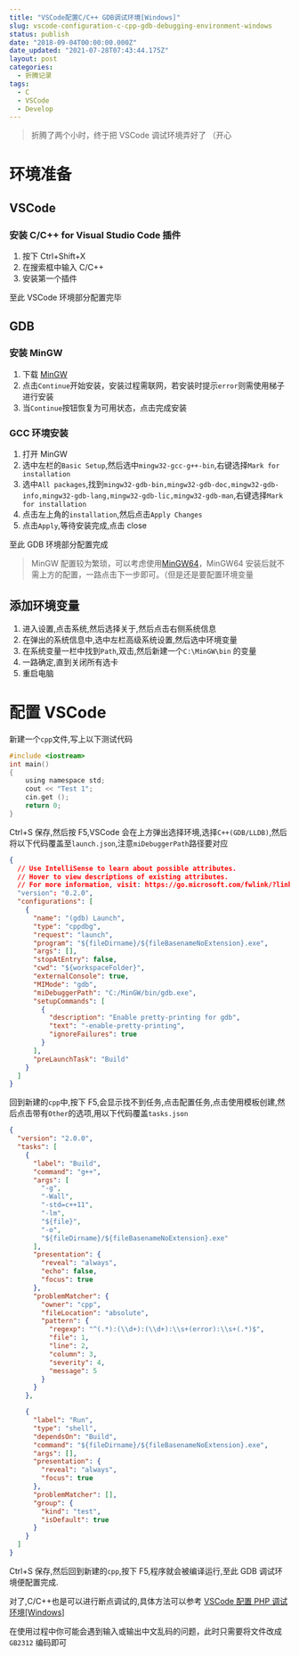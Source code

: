 ```yaml
---
title: "VSCode配置C/C++ GDB调试环境[Windows]"
slug: vscode-configuration-c-cpp-gdb-debugging-environment-windows
status: publish
date: "2018-09-04T00:00:00.000Z"
date_updated: "2021-07-28T07:43:44.175Z"
layout: post
categories:
  - 折腾记录
tags:
  - C
  - VSCode
  - Develop
---
```


> 折腾了两个小时，终于把 VSCode 调试环境弄好了 （开心

# 环境准备

## VSCode

### 安装 C/C++ for Visual Studio Code 插件

1. 按下 Ctrl+Shift+X
2. 在搜索框中输入 C/C++
3. 安装第一个插件

至此 VSCode 环境部分配置完毕

## GDB

### 安装 MinGW

1. 下载 [MinGW](https://osdn.net/projects/mingw/downloads/68260/mingw-get-setup.exe/)
2. 点击`Continue`开始安装，安装过程需联网，若安装时提示`error`则需使用梯子进行安装
3. 当`Continue`按钮恢复为可用状态，点击完成安装

### GCC 环境安装

1. 打开 MinGW
2. 选中左栏的`Basic Setup`,然后选中`mingw32-gcc-g++-bin`,右键选择`Mark for installation`
3. 选中`All packages`,找到`mingw32-gdb-bin,mingw32-gdb-doc,mingw32-gdb-info,mingw32-gdb-lang,mingw32-gdb-lic,mingw32-gdb-man`,右键选择`Mark for installation`
4. 点击左上角的`installation`,然后点击`Apply Changes`
5. 点击`Apply`,等待安装完成,点击 close

至此 GDB 环境部分配置完成

> MinGW 配置较为繁琐，可以考虑使用[MinGW64](https://mingw-w64.org)，MinGW64 安装后就不需上方的配置，一路点击下一步即可。（但是还是要配置环境变量

## 添加环境变量

1. 进入设置,点击系统,然后选择关于,然后点击右侧系统信息
2. 在弹出的系统信息中,选中左栏高级系统设置,然后选中环境变量
3. 在系统变量一栏中找到`Path`,双击,然后新建一个`C:\MinGW\bin` 的变量
4. 一路确定,直到关闭所有选卡
5. 重启电脑

# 配置 VSCode

新建一个`cpp`文件,写上以下测试代码

```c
#include <iostream>
int main()
{
    using namespace std;
    cout << "Test 1";
    cin.get ();
    return 0;
}
```

Ctrl+S 保存,然后按 F5,VSCode 会在上方弹出选择环境,选择`C++(GDB/LLDB)`,然后将以下代码覆盖至`launch.json`,注意`miDebuggerPath`路径要对应

```json
{
  // Use IntelliSense to learn about possible attributes.
  // Hover to view descriptions of existing attributes.
  // For more information, visit: https://go.microsoft.com/fwlink/?linkid=830387
  "version": "0.2.0",
  "configurations": [
    {
      "name": "(gdb) Launch",
      "type": "cppdbg",
      "request": "launch",
      "program": "${fileDirname}/${fileBasenameNoExtension}.exe",
      "args": [],
      "stopAtEntry": false,
      "cwd": "${workspaceFolder}",
      "externalConsole": true,
      "MIMode": "gdb",
      "miDebuggerPath": "C:/MinGW/bin/gdb.exe",
      "setupCommands": [
        {
          "description": "Enable pretty-printing for gdb",
          "text": "-enable-pretty-printing",
          "ignoreFailures": true
        }
      ],
      "preLaunchTask": "Build"
    }
  ]
}
```

回到新建的`cpp`中,按下 F5,会显示找不到任务,点击配置任务,点击使用模板创建,然后点击带有`Other`的选项,用以下代码覆盖`tasks.json`

```json
{
  "version": "2.0.0",
  "tasks": [
    {
      "label": "Build",
      "command": "g++",
      "args": [
        "-g",
        "-Wall",
        "-std=c++11",
        "-lm",
        "${file}",
        "-o",
        "${fileDirname}/${fileBasenameNoExtension}.exe"
      ],
      "presentation": {
        "reveal": "always",
        "echo": false,
        "focus": true
      },
      "problemMatcher": {
        "owner": "cpp",
        "fileLocation": "absolute",
        "pattern": {
          "regexp": "^(.*):(\\d+):(\\d+):\\s+(error):\\s+(.*)$",
          "file": 1,
          "line": 2,
          "column": 3,
          "severity": 4,
          "message": 5
        }
      }
    },

    {
      "label": "Run",
      "type": "shell",
      "dependsOn": "Build",
      "command": "${fileDirname}/${fileBasenameNoExtension}.exe",
      "args": [],
      "presentation": {
        "reveal": "always",
        "focus": true
      },
      "problemMatcher": [],
      "group": {
        "kind": "test",
        "isDefault": true
      }
    }
  ]
}
```

Ctrl+S 保存,然后回到新建的`cpp`,按下 F5,程序就会被编译运行,至此 GDB 调试环境便配置完成.

对了,C/C++也是可以进行断点调试的,具体方法可以参考 [VSCode 配置 PHP 调试环境\[Windows\]](https://blog.ixk.me/vscode-configuration-php-gdb-debugging-environment-windows.html)

在使用过程中你可能会遇到输入或输出中文乱码的问题，此时只需要将文件改成 `GB2312` 编码即可
